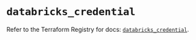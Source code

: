 # `databricks_credential`

Refer to the Terraform Registry for docs: [`databricks_credential`](https://registry.terraform.io/providers/databricks/databricks/1.71.0/docs/resources/credential).
